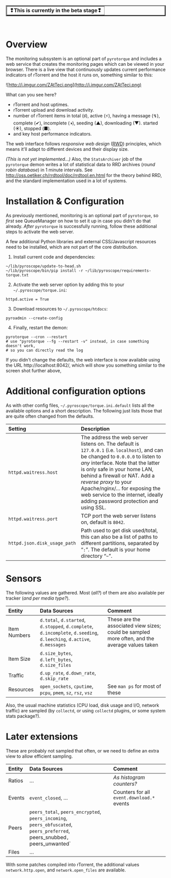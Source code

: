 

<table border='3'><tr><td>
<b>❢This is currently in the beta stage❢</b>
</td></tr></table><br />


# Overview #

The monitoring subsystem is an optional part of `pyrotorque` and includes a web service that creates the monitoring pages which can be viewed in your browser. There is a live view that continuously updates current performance indicators of rTorrent and the host it runs on, something similar to this:

![http://i.imgur.com/ZAtTeci.png](http://i.imgur.com/ZAtTeci.png)

What can you see here?

  * rTorrent and host uptimes.
  * rTorrent upload and download activity.
  * number of rTorrent items in total (♯), active (⚡), having a message (↯), complete (✔), incomplete (◑), seeding (▲), downloading (▼). started (☀), stopped (■).
  * and key host performance indicators.

The web interface follows _responsive web design_ ([RWD](https://en.wikipedia.org/wiki/Responsive_web_design)) principles, which means it'll adapt to different devices and their display size.

_(This is not yet implemented…)_ Also, the `StatsArchiver` job of the `pyrotorque` demon writes a lot of statistical data to RRD archives (_round robin database_) in 1 minute intervals. See http://oss.oetiker.ch/rrdtool/doc/rrdtool.en.html for the theory behind RRD, and the standard implementation used in a lot of systems.


# Installation & Configuration #
As previously mentioned, monitoring is an optional part of `pyrotorque`, so _first_ see QueueManager on how to set it up in case you didn't do that already. _After_ `pyrotorque` is successfully running, follow these additional steps to activate the web server.

A few additional Python libraries and external CSS/Javascript resources need to be installed, which are not part of the core distribution.

1. Install current code and dependencies:
```
~/lib/pyroscope/update-to-head.sh
~/lib/pyroscope/bin/pip install -r ~/lib/pyroscope/requirements-torque.txt
```

2. Activate the web server option by adding this to your `~/.pyroscope/torque.ini`:
```
httpd.active = True
```

3. Download resources to `~/.pyroscope/htdocs`:
```
pyroadmin --create-config
```

4. Finally, restart the demon:
```
pyrotorque --cron --restart
# use "pyrotorque --fg --restart -v" instead, in case something doesn't work,
# so you can directly read the log
```

If you didn't change the defaults, the web interface is now available using the URL http://localhost:8042/, which will show you something similar to the screen shot further above,


# Additional configuration options #
As with other config files, `~/.pyroscope/torque.ini.default` lists all the available options and a short description. The following just lists those that are quite often changed from the defaults.

| **Setting** | **Description** |
|:------------|:----------------|
| `httpd.waitress.host` | The address the web server listens on. The default is `127.0.0.1` (i.e. `localhost`), and can be changed to `0.0.0.0` to listen to _any_ interface. Note that the latter is only safe in your home LAN, behind a firewall or NAT. Add a _reverse proxy_ to your Apache/nginx/… for exposing the web service to the internet, ideally adding password protection and using SSL. |
| `httpd.waitress.port` | TCP port the web server listens on, default is `8042`. |
| `httpd.json.disk_usage_path` | Path used to get disk used/total, this can also be a list of paths to different partitions, separated by “`:`”. The default is your home directory “`~`”. |


# Sensors #

The following values are gathered. Most (_all?_) of them are also available per tracker (_and per media type?_).

| **Entity** | **Data Sources** | **Comment** |
|:-----------|:-----------------|:------------|
| Item Numbers | `d.total`, `d.started`, `d.stopped`, `d.complete`, `d.incomplete`, `d.seeding`, `d.leeching`, `d.active`, `d.messages` | These are the associated view sizes; could be sampled more often, and the average values taken |
| Item Size | `d.size_bytes`, `d.left_bytes`, `d.size_files` |  |
| Traffic | `d.up_rate`, `d.down_rate`, `d.skip_rate` |  |
| Resources | `open_sockets`, `cputime`, `pcpu`, `pmem`, `sz`, `rsz`, `vsz` | See `man ps` for most of these |

Also, the usual machine statistics (CPU load, disk usage and I/O, network traffic) are sampled (by `collectd`, or using `collectd` plugins, or some system stats package?).


# Later extensions #
These are probably not sampled that often, or we need to define an extra view to allow efficient sampling.

| **Entity** | **Data Sources** | **Comment** |
|:-----------|:-----------------|:------------|
| Ratios | … | _As histogram counters?_ |
| Events | `event_closed`, … | Counters for all `event.download.*` events |
| Peers | `peers_total`, `peers_encrypted`, `peers_incoming`, `peers_obfuscated`, `peers_preferred`, peers\_snubbed`, `peers\_unwanted` |  |
| Files | … |  |

With some patches compiled into rTorrent, the additional values `network.http.open`, and `network.open_files` are available.

